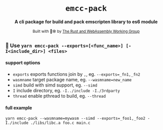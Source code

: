 <div align="center">

  <h1><code>emcc-pack</code></h1>

  <strong>A cli package for build and pack emscripten library to es6 module </strong>

  <sub>Built with 🦀🕸 by <a href="https://rustwasm.github.io/">The Rust and WebAssembly Working Group</a></sub>
</div>

### 🐑 Use `yarn emcc-pack --exports=[<func_name>] [-I<include_dir>] <files> ` 

#### support options
 - `exports` exports functions join by `,`, eg. `--exports=_fn1,_fn2`
 - `wasmname` target package name, eg. `--wasmname=new_name`
 - `simd` build with simd support, eg. `--simd`
 - `I` include directory, eg. `-I../include -I./3rdparty`
 - `thread` enable pthread to build, eg. `--thread`
    
#### full example

`yarn emcc-pack --wasmname=mywasm --simd --exports=_foo1,_foo2 -I./include ./libs/libc.a foo.c main.c`